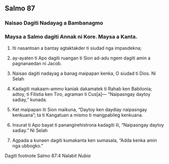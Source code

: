 Salmo 87
--------

### Naisao Dagiti Nadayag a Bambanagmo

### Maysa a Salmo dagiti Annak ni Kore. Maysa a Kanta.

1. Iti nasantoan a bantay agtaktakder ti siudad nga impasdekna;
2. ay-ayaten ti Apo dagiti ruangan ti Sion
   ad-adu ngem dagiti amin a pagnanaedan ni Jacob.
3. Naisao dagiti nadayag a banag maipapan kenka, O siudad ti Dios. Ni Selah

4. Kadagiti makaam-ammo kaniak dakamatek ti Rahab ken Babilonia;
   adtoy, ti Filistia ken Tiro, agraman ti Cus[a]—
   “Naipasngay daytoy sadiay,” kunada.
5. Ket maipapan iti Sion maikuna, “Daytoy ken daydiay naipasngay kenkuana”;
   ta ti Kangatuan a mismo ti mangpabileg kenkuana.
6. Insurat ti Apo bayat ti panangirehistrona kadagiti ili, “Naipasngay daytoy sadiay.” Ni Selah

7. Agpada a kunaen dagiti kumakanta ken sumasala, “Adda kenka amin nga ubbogko.”

Dagiti footnote
Salmo 87:4 Nalabit *Nubia*